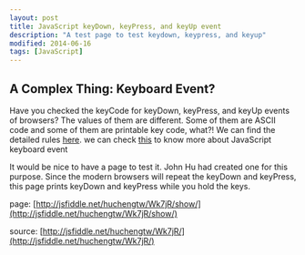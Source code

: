 ```yaml
---
layout: post
title: JavaScript keyDown, keyPress, and keyUp event
description: "A test page to test keydown, keypress, and keyup"
modified: 2014-06-16
tags: [JavaScript]
---
```


## A Complex Thing: Keyboard Event?

Have you checked the keyCode for keyDown, keyPress, and keyUp events of browsers? The values of them are different. Some of them are ASCII code and some of them are printable key code, what?! We can find the detailed rules [here](https://developer.mozilla.org/en-US/docs/Web/API/KeyboardEvent/keyCode). we can check [this](https://unixpapa.com/js/key.html) to know more about JavaScript keyboard event

It would be nice to have a page to test it. John Hu had created one for this purpose. Since the modern browsers will repeat the keyDown and keyPress, this page prints keyDown and keyPress while you hold the keys.

page: [http://jsfiddle.net/huchengtw/Wk7jR/show/](http://jsfiddle.net/huchengtw/Wk7jR/show/)

source: [http://jsfiddle.net/huchengtw/Wk7jR/](http://jsfiddle.net/huchengtw/Wk7jR/)
